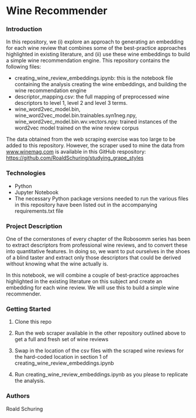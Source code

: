 # Wine Recommender

### Introduction

In this repository, we (i) explore an approach to generating an embedding for each wine review that combines some of the best-practice approaches highlighted in existing literature, and (ii) use these wine embeddings to build a simple wine recommendation engine. This repository contains the following files:

- creating_wine_review_embeddings.ipynb: this is the notebook file containing the analysis creating the wine embeddings, and building the wine recommendation engine
- descriptor_mapping.csv: the full mapping of preprocessed wine descriptors to level 1, level 2 and level 3 terms.
- wine_word2vec_model.bin, wine_word2vec_model.bin.trainables.syn1neg.npy, wine_word2vec_model.bin.wv.vectors.npy: trained instances of the word2vec model trained on the wine review corpus

The data obtained from the web scraping exercise was too large to be added to this repository. However, the scraper used to mine the data from www.winemag.com is available in this GitHub respository: https://github.com/RoaldSchuring/studying_grape_styles

### Technologies

- Python
- Jupyter Notebook
- The necessary Python package versions needed to run the various files in this repository have been listed out in the accompanying requirements.txt file

### Project Description

One of the cornerstones of every chapter of the Robosomm series has been to extract descriptors from professional wine reviews, and to convert these into quantitative features. In doing so, we want to put ourselves in the shoes of a blind taster and extract only those descriptors that could be derived without knowing what the wine actually is.

In this notebook, we will combine a couple of best-practice approaches highlighted in the existing literature on this subject and create an embedding for each wine review. We will use this to build a simple wine recommender.

### Getting Started

1. Clone this repo

2. Run the web scraper available in the other repository outlined above to get a full and fresh set of wine reviews

3. Swap in the location of the csv files with the scraped wine reviews for the hard-coded location in section 1 of creating_wine_review_embeddings.ipynb

4. Run creating_wine_review_embeddings.ipynb as you please to replicate the analysis.

### Authors

Roald Schuring
